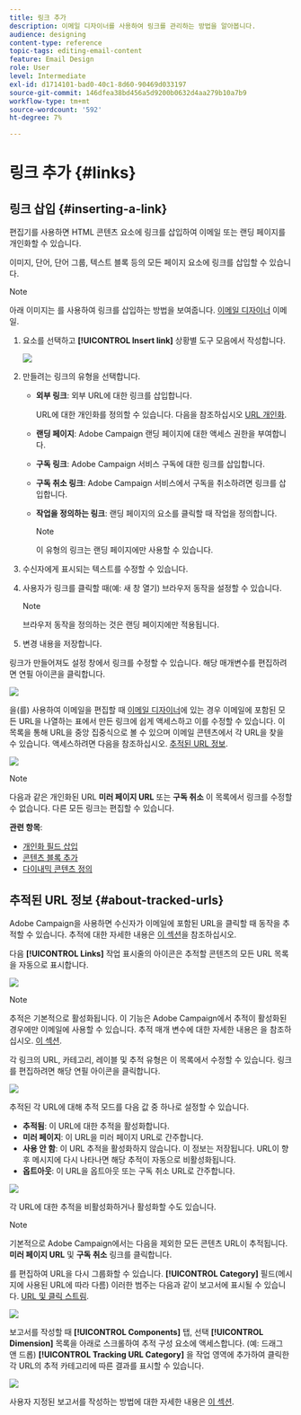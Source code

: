 ```yaml
---
title: 링크 추가
description: 이메일 디자이너를 사용하여 링크를 관리하는 방법을 알아봅니다.
audience: designing
content-type: reference
topic-tags: editing-email-content
feature: Email Design
role: User
level: Intermediate
exl-id: d1714101-bad0-40c1-8d60-90469d033197
source-git-commit: 146dfea38bd456a5d9200b0632d4aa279b10a7b9
workflow-type: tm+mt
source-wordcount: '592'
ht-degree: 7%

---
```


# 링크 추가 {#links}

## 링크 삽입 {#inserting-a-link}

편집기를 사용하면 HTML 콘텐츠 요소에 링크를 삽입하여 이메일 또는 랜딩 페이지를 개인화할 수 있습니다.

이미지, 단어, 단어 그룹, 텍스트 블록 등의 모든 페이지 요소에 링크를 삽입할 수 있습니다.

>[!NOTE]
>
>아래 이미지는 를 사용하여 링크를 삽입하는 방법을 보여줍니다. [이메일 디자이너](../../designing/using/designing-content-in-adobe-campaign.md) 이메일.

1. 요소를 선택하고 **[!UICONTROL Insert link]** 상황별 도구 모음에서 작성합니다.

   ![](assets/des_insert_link.png)

1. 만들려는 링크의 유형을 선택합니다.

   * **외부 링크**: 외부 URL에 대한 링크를 삽입합니다.

     URL에 대한 개인화를 정의할 수 있습니다. 다음을 참조하십시오 [URL 개인화](personalization.md#personalizing-urls).

   * **랜딩 페이지**: Adobe Campaign 랜딩 페이지에 대한 액세스 권한을 부여합니다.
   * **구독 링크**: Adobe Campaign 서비스 구독에 대한 링크를 삽입합니다.
   * **구독 취소 링크**: Adobe Campaign 서비스에서 구독을 취소하려면 링크를 삽입합니다.
   * **작업을 정의하는 링크**: 랜딩 페이지의 요소를 클릭할 때 작업을 정의합니다.

     >[!NOTE]
     >
     >이 유형의 링크는 랜딩 페이지에만 사용할 수 있습니다.

1. 수신자에게 표시되는 텍스트를 수정할 수 있습니다.
1. 사용자가 링크를 클릭할 때(예: 새 창 열기) 브라우저 동작을 설정할 수 있습니다.

   >[!NOTE]
   >
   >브라우저 동작을 정의하는 것은 랜딩 페이지에만 적용됩니다.

1. 변경 내용을 저장합니다.

링크가 만들어져도 설정 창에서 링크를 수정할 수 있습니다. 해당 매개변수를 편집하려면 연필 아이콘을 클릭합니다.

![](assets/des_link_edit.png)

을(를) 사용하여 이메일을 편집할 때 [이메일 디자이너](../../designing/using/designing-content-in-adobe-campaign.md)에 있는 경우 이메일에 포함된 모든 URL을 나열하는 표에서 만든 링크에 쉽게 액세스하고 이를 수정할 수 있습니다. 이 목록을 통해 URL을 중앙 집중식으로 볼 수 있으며 이메일 콘텐츠에서 각 URL을 찾을 수 있습니다. 액세스하려면 다음을 참조하십시오. [추적된 URL 정보](#about-tracked-urls).

![](assets/des_link_list.png)

>[!NOTE]
>
>다음과 같은 개인화된 URL **미러 페이지 URL** 또는 **구독 취소** 이 목록에서 링크를 수정할 수 없습니다. 다른 모든 링크는 편집할 수 있습니다.

**관련 항목**:

* [개인화 필드 삽입](../../designing/using/personalization.md#inserting-a-personalization-field)
* [콘텐츠 블록 추가](../../designing/using/personalization.md#adding-a-content-block)
* [다이내믹 콘텐츠 정의](../../designing/using/personalization.md#defining-dynamic-content-in-an-email)

## 추적된 URL 정보 {#about-tracked-urls}

Adobe Campaign을 사용하면 수신자가 이메일에 포함된 URL을 클릭할 때 동작을 추적할 수 있습니다. 추적에 대한 자세한 내용은 [이 섹션](../../sending/using/tracking-messages.md#about-tracking)을 참조하십시오.

다음 **[!UICONTROL Links]** 작업 표시줄의 아이콘은 추적할 콘텐츠의 모든 URL 목록을 자동으로 표시합니다.

![](assets/des_links.png)

>[!NOTE]
>
>추적은 기본적으로 활성화됩니다. 이 기능은 Adobe Campaign에서 추적이 활성화된 경우에만 이메일에 사용할 수 있습니다. 추적 매개 변수에 대한 자세한 내용은 을 참조하십시오. [이 섹션](../../administration/using/configuring-email-channel.md#tracking-parameters).

각 링크의 URL, 카테고리, 레이블 및 추적 유형은 이 목록에서 수정할 수 있습니다. 링크를 편집하려면 해당 연필 아이콘을 클릭합니다.

![](assets/des_links_tracking.png)

추적된 각 URL에 대해 추적 모드를 다음 값 중 하나로 설정할 수 있습니다.

* **추적됨**: 이 URL에 대한 추적을 활성화합니다.
* **미러 페이지**: 이 URL을 미러 페이지 URL로 간주합니다.
* **사용 안 함**: 이 URL 추적을 활성화하지 않습니다. 이 정보는 저장됩니다. URL이 향후 메시지에 다시 나타나면 해당 추적이 자동으로 비활성화됩니다.
* **옵트아웃**: 이 URL을 옵트아웃 또는 구독 취소 URL로 간주합니다.

![](assets/des_link_tracking_type.png)

각 URL에 대한 추적을 비활성화하거나 활성화할 수도 있습니다.

>[!NOTE]
>
>기본적으로 Adobe Campaign에서는 다음을 제외한 모든 콘텐츠 URL이 추적됩니다. **미러 페이지 URL** 및 **구독 취소** 링크를 클릭합니다.

를 편집하여 URL을 다시 그룹화할 수 있습니다. **[!UICONTROL Category]** 필드(메시지에 사용된 URL에 따라 다름) 이러한 범주는 다음과 같이 보고서에 표시될 수 있습니다. [URL 및 클릭 스트림](../../reporting/using/urls-and-click-streams.md).

![](assets/des_link_tracking_category.png)

보고서를 작성할 때 **[!UICONTROL Components]** 탭, 선택 **[!UICONTROL Dimension]** 목록을 아래로 스크롤하여 추적 구성 요소에 액세스합니다. (예: 드래그 앤 드롭) **[!UICONTROL Tracking URL Category]** 을 작업 영역에 추가하여 클릭한 각 URL의 추적 카테고리에 따른 결과를 표시할 수 있습니다.

![](assets/des_link_tracking_report.png)

사용자 지정된 보고서를 작성하는 방법에 대한 자세한 내용은 [이 섹션](../../reporting/using/about-dynamic-reports.md).
